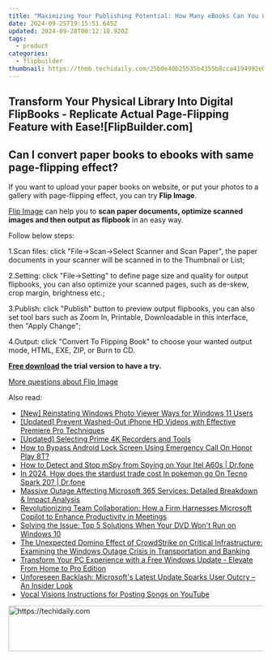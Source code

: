 ```yaml
---
title: "Maximizing Your Publishing Potential: How Many eBooks Can You Create with FlipBuilder?"
date: 2024-09-25T19:15:51.645Z
updated: 2024-09-28T00:12:18.920Z
tags:
  - product
categories:
  - flipbuilder
thumbnail: https://thmb.techidaily.com/25b0e40b25535b4355b8cca4194992e02cab9c78ac10458526a89f4c7d70d265.jpg
---
```


## Transform Your Physical Library Into Digital FlipBooks - Replicate Actual Page-Flipping Feature with Ease![FlipBuilder.com]

## Can I convert paper books to ebooks with same page-flipping effect?

If you want to upload your paper books on website, or put your photos to a gallery with page-flipping effect, you can try **Flip Image**. 

[Flip Image](https://tools.techidaily.com/flipbuilder/products/) can help you to **scan paper documents, optimize scanned images and then output as flipbook** in an easy way.

Follow below steps:

1.Scan files: click "File->Scan->Select Scanner and Scan Paper", the paper documents in your scanner will be scanned in to the Thumbnail or List;

2.Setting: click "File->Setting" to define page size and quality for output flipbooks, you can also optimize your scanned pages, such as de-skew, crop margin, brightness etc.;

3.Publish: click "Publish" button to preview output flipbooks, you can also set tool bars such as Zoom In, Printable, Downloadable in this interface, then "Apply Change";

4.Output: click "Convert To Flipping Book" to choose your wanted output mode, HTML, EXE, ZIP, or Burn to CD.

**[Free download](https://tools.techidaily.com/flipbuilder/products/) the trial version to have a try.** 

[More questions about Flip Image](https://tools.techidaily.com/flipbuilder/products/)

<ins class="adsbygoogle"
     style="display:block"
     data-ad-format="autorelaxed"
     data-ad-client="ca-pub-7571918770474297"
     data-ad-slot="1223367746"></ins>

<ins class="adsbygoogle"
     style="display:block"
     data-ad-client="ca-pub-7571918770474297"
     data-ad-slot="8358498916"
     data-ad-format="auto"
     data-full-width-responsive="true"></ins>

<span class="atpl-alsoreadstyle">Also read:</span>
<div><ul>
<li><a href="https://extra-approaches.techidaily.com/new-reinstating-windows-photo-viewer-ways-for-windows-11-users/"><u>[New] Reinstating Windows Photo Viewer Ways for Windows 11 Users</u></a></li>
<li><a href="https://extra-support.techidaily.com/updated-prevent-washed-out-iphone-hd-videos-with-effective-premiere-pro-techniques/"><u>[Updated] Prevent Washed-Out iPhone HD Videos with Effective Premiere Pro Techniques</u></a></li>
<li><a href="https://screen-capture.techidaily.com/updated-selecting-prime-4k-recorders-and-tools/"><u>[Updated] Selecting Prime 4K Recorders and Tools</u></a></li>
<li><a href="https://unlock-android.techidaily.com/how-to-bypass-android-lock-screen-using-emergency-call-on-honor-play-8t-by-drfone-android/"><u>How to Bypass Android Lock Screen Using Emergency Call On Honor Play 8T?</u></a></li>
<li><a href="https://location-social.techidaily.com/how-to-detect-and-stop-mspy-from-spying-on-your-itel-a60s-drfone-by-drfone-virtual-android/"><u>How to Detect and Stop mSpy from Spying on Your Itel A60s | Dr.fone</u></a></li>
<li><a href="https://pokemon-go-android.techidaily.com/in-2024-how-does-the-stardust-trade-cost-in-pokemon-go-on-tecno-spark-20-drfone-by-drfone-virtual-android/"><u>In 2024, How does the stardust trade cost In pokemon go On Tecno Spark 20? | Dr.fone</u></a></li>
<li><a href="https://win-extraordinary.techidaily.com/massive-outage-affecting-microsoft-365-services-detailed-breakdown-and-impact-analysis/"><u>Massive Outage Affecting Microsoft 365 Services: Detailed Breakdown & Impact Analysis</u></a></li>
<li><a href="https://win-extraordinary.techidaily.com/revolutionizing-team-collaboration-how-a-firm-harnesses-microsoft-copilot-to-enhance-productivity-in-meetings/"><u>Revolutionizing Team Collaboration: How a Firm Harnesses Microsoft Copilot to Enhance Productivity in Meetings</u></a></li>
<li><a href="https://tech-haven.techidaily.com/solving-the-issue-top-5-solutions-when-your-dvd-wont-run-on-windows-10/"><u>Solving the Issue: Top 5 Solutions When Your DVD Won't Run on Windows 10</u></a></li>
<li><a href="https://win-extraordinary.techidaily.com/the-unexpected-domino-effect-of-crowdstrike-on-critical-infrastructure-examining-the-windows-outage-crisis-in-transportation-and-banking/"><u>The Unexpected Domino Effect of CrowdStrike on Critical Infrastructure: Examining the Windows Outage Crisis in Transportation and Banking</u></a></li>
<li><a href="https://win-extraordinary.techidaily.com/transform-your-pc-experience-with-a-free-windows-update-elevate-from-home-to-pro-edition/"><u>Transform Your PC Experience with a Free Windows Update - Elevate From Home to Pro Edition</u></a></li>
<li><a href="https://win-extraordinary.techidaily.com/unforeseen-backlash-microsofts-latest-update-sparks-user-outcry-an-insider-look/"><u>Unforeseen Backlash: Microsoft's Latest Update Sparks User Outcry – An Insider Look</u></a></li>
<li><a href="https://youtube-video-recordings.techidaily.com/vocal-visions-instructions-for-posting-songs-on-youtube/"><u>Vocal Visions Instructions for Posting Songs on YouTube</u></a></li>
</ul></div>

<!-- affiliate ads begin -->
<a href="https://ephamedtechinc.pxf.io/c/5597632/2136626/26400" target="_top" id="2136626">
  <img src="//a.impactradius-go.com/display-ad/26400-2136626" border="0" alt="https://techidaily.com" width="728" height="90"/>
</a>
<img height="0" width="0" src="https://ephamedtechinc.pxf.io/i/5597632/2136626/26400" style="position:absolute;visibility:hidden;" border="0" />
<!-- affiliate ads end -->

